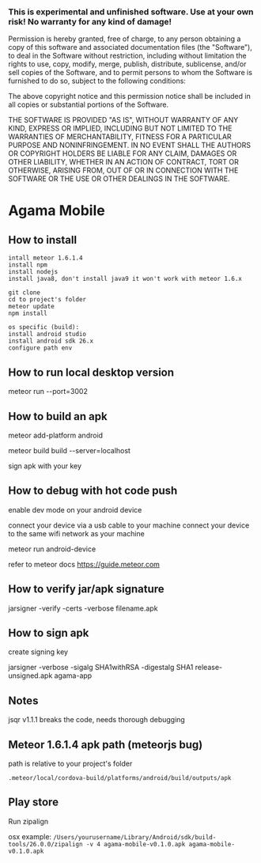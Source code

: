 
### This is experimental and unfinished software. Use at your own risk! No warranty for any kind of damage!

Permission is hereby granted, free of charge, to any person obtaining a copy of this software and associated documentation files (the "Software"), to deal in the Software without restriction, including without limitation the rights to use, copy, modify, merge, publish, distribute, sublicense, and/or sell copies of the Software, and to permit persons to whom the Software is furnished to do so, subject to the following conditions:

The above copyright notice and this permission notice shall be included in all copies or substantial portions of the Software.

THE SOFTWARE IS PROVIDED "AS IS", WITHOUT WARRANTY OF ANY KIND, EXPRESS OR IMPLIED, INCLUDING BUT NOT LIMITED TO THE WARRANTIES OF MERCHANTABILITY, FITNESS FOR A PARTICULAR PURPOSE AND NONINFRINGEMENT. IN NO EVENT SHALL THE AUTHORS OR COPYRIGHT HOLDERS BE LIABLE FOR ANY CLAIM, DAMAGES OR OTHER LIABILITY, WHETHER IN AN ACTION OF CONTRACT, TORT OR OTHERWISE, ARISING FROM, OUT OF OR IN CONNECTION WITH THE SOFTWARE OR THE USE OR OTHER DEALINGS IN THE SOFTWARE.
# Agama Mobile

## How to install

```
intall meteor 1.6.1.4
install npm
install nodejs
install java8, don't install java9 it won't work with meteor 1.6.x

git clone
cd to project's folder
meteor update
npm install

os specific (build):
install android studio
install android sdk 26.x
configure path env
```

## How to run local desktop version
meteor run --port=3002

## How to build an apk
meteor add-platform android

meteor build build --server=localhost

sign apk with your key

## How to debug with hot code push
enable dev mode on your android device

connect your device via a usb cable to your machine
connect your device to the same wifi network as your machine

meteor run android-device

refer to meteor docs https://guide.meteor.com

## How to verify jar/apk signature
jarsigner -verify -certs -verbose filename.apk

## How to sign apk
create signing key

jarsigner -verbose -sigalg SHA1withRSA -digestalg SHA1 release-unsigned.apk agama-app

## Notes
jsqr v1.1.1 breaks the code, needs thorough debugging

## Meteor 1.6.1.4 apk path (meteorjs bug)
path is relative to your project's folder

`.meteor/local/cordova-build/platforms/android/build/outputs/apk`

## Play store
Run zipalign

osx example: `/Users/yourusername/Library/Android/sdk/build-tools/26.0.0/zipalign -v 4 agama-mobile-v0.1.0.apk agama-mobile-v0.1.0.apk` 
